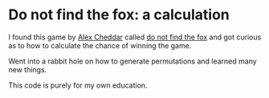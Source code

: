 # Do not find the fox: a calculation

I found this game by [Alex Cheddar](https://www.youtube.com/@AlexCheddarUK) called [do not find the fox](https://donotfindthefox.com/) and got curious as to how to calculate the chance of winning the game.

Went into a rabbit hole on how to generate permutations and learned many new things.

This code is purely for my own education.
